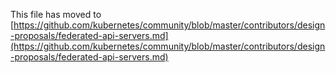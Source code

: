 This file has moved to [https://github.com/kubernetes/community/blob/master/contributors/design-proposals/federated-api-servers.md](https://github.com/kubernetes/community/blob/master/contributors/design-proposals/federated-api-servers.md)
